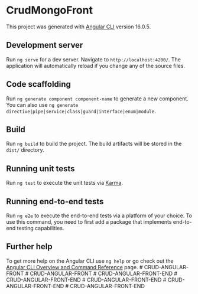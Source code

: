 # CrudMongoFront

This project was generated with [Angular CLI](https://github.com/angular/angular-cli) version 16.0.5.

## Development server

Run `ng serve` for a dev server. Navigate to `http://localhost:4200/`. The application will automatically reload if you change any of the source files.

## Code scaffolding

Run `ng generate component component-name` to generate a new component. You can also use `ng generate directive|pipe|service|class|guard|interface|enum|module`.

## Build

Run `ng build` to build the project. The build artifacts will be stored in the `dist/` directory.

## Running unit tests

Run `ng test` to execute the unit tests via [Karma](https://karma-runner.github.io).

## Running end-to-end tests

Run `ng e2e` to execute the end-to-end tests via a platform of your choice. To use this command, you need to first add a package that implements end-to-end testing capabilities.

## Further help

To get more help on the Angular CLI use `ng help` or go check out the [Angular CLI Overview and Command Reference](https://angular.io/cli) page.
#   C R U D - A N G U L A R - F R O N T  
 #   C R U D - A N G U L A R - F R O N T  
 #   C R U D - A N G U L A R - F R O N T - E N D  
 #   C R U D - A N G U L A R - F R O N T - E N D  
 #   C R U D - A N G U L A R - F R O N T - E N D  
 #   C R U D - A N G U L A R - F R O N T - E N D  
 #   C R U D - A N G U L A R - F R O N T - E N D  
 